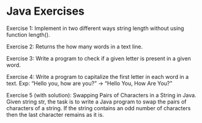 # Java Exercises

Exercise 1:
Implement in two different ways string length without using function length().
 
Exercise 2:
Returns the how many words in a text line.
 
Exercise 3:
Write a program to check if a given letter is present in a given word.
 
Exercise 4:
Write a program to capitalize the first letter in each word in a text.
Exp: “Hello you, how are you?” → “Hello You, How Are You?”
 
Exercise 5 (with solution):
Swapping Pairs of Characters in a String in Java.
Given string str, the task is to write a Java program to swap the pairs of characters of a string. If the string contains an odd number of characters then the last character remains as it is.
